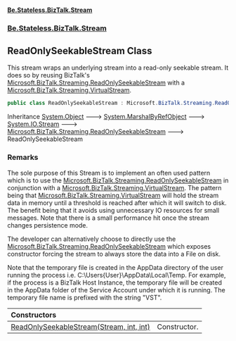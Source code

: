 #### [Be.Stateless.BizTalk.Stream](README.md 'README')
### [Be.Stateless.BizTalk.Stream](Be.Stateless.BizTalk.Stream.md 'Be.Stateless.BizTalk.Stream')

## ReadOnlySeekableStream Class

This stream wraps an underlying stream into a read-only seekable stream. It does so by reusing BizTalk's [Microsoft.BizTalk.Streaming.ReadOnlySeekableStream](https://docs.microsoft.com/en-us/dotnet/api/Microsoft.BizTalk.Streaming.ReadOnlySeekableStream 'Microsoft.BizTalk.Streaming.ReadOnlySeekableStream') with
a [Microsoft.BizTalk.Streaming.VirtualStream](https://docs.microsoft.com/en-us/dotnet/api/Microsoft.BizTalk.Streaming.VirtualStream 'Microsoft.BizTalk.Streaming.VirtualStream').

```csharp
public class ReadOnlySeekableStream : Microsoft.BizTalk.Streaming.ReadOnlySeekableStream
```

Inheritance [System.Object](https://docs.microsoft.com/en-us/dotnet/api/System.Object 'System.Object') &#129106; [System.MarshalByRefObject](https://docs.microsoft.com/en-us/dotnet/api/System.MarshalByRefObject 'System.MarshalByRefObject') &#129106; [System.IO.Stream](https://docs.microsoft.com/en-us/dotnet/api/System.IO.Stream 'System.IO.Stream') &#129106; [Microsoft.BizTalk.Streaming.ReadOnlySeekableStream](https://docs.microsoft.com/en-us/dotnet/api/Microsoft.BizTalk.Streaming.ReadOnlySeekableStream 'Microsoft.BizTalk.Streaming.ReadOnlySeekableStream') &#129106; ReadOnlySeekableStream

### Remarks

The sole purpose of this Stream is to implement an often used pattern which is to use the [Microsoft.BizTalk.Streaming.ReadOnlySeekableStream](https://docs.microsoft.com/en-us/dotnet/api/Microsoft.BizTalk.Streaming.ReadOnlySeekableStream 'Microsoft.BizTalk.Streaming.ReadOnlySeekableStream') in
conjunction with a [Microsoft.BizTalk.Streaming.VirtualStream](https://docs.microsoft.com/en-us/dotnet/api/Microsoft.BizTalk.Streaming.VirtualStream 'Microsoft.BizTalk.Streaming.VirtualStream'). The pattern being that [Microsoft.BizTalk.Streaming.VirtualStream](https://docs.microsoft.com/en-us/dotnet/api/Microsoft.BizTalk.Streaming.VirtualStream 'Microsoft.BizTalk.Streaming.VirtualStream') will hold the stream
data in memory until a threshold is reached after which it will switch to disk. The benefit being that it avoids using
unnecessary IO resources for small messages. Note that there is a small performance hit once the stream changes
persistence mode.

The developer can alternatively choose to directly use the [Microsoft.BizTalk.Streaming.ReadOnlySeekableStream](https://docs.microsoft.com/en-us/dotnet/api/Microsoft.BizTalk.Streaming.ReadOnlySeekableStream 'Microsoft.BizTalk.Streaming.ReadOnlySeekableStream') which
exposes constructor forcing the stream to always store the data into a File on disk.

Note that the temporary file is created in the AppData directory of the user running the process i.e.
C:\Users\{User}\AppData\Local\Temp. For example, if the process is a BizTalk Host Instance, the temporary file will be
created in the AppData folder of the Service Account under which it is running. The temporary file name is prefixed with
the string "VST".

| Constructors | |
| :--- | :--- |
| [ReadOnlySeekableStream(Stream, int, int)](ReadOnlySeekableStream.ReadOnlySeekableStream(Stream,int,int).md 'Be.Stateless.BizTalk.Stream.ReadOnlySeekableStream.ReadOnlySeekableStream(System.IO.Stream, int, int)') | Constructor. |
